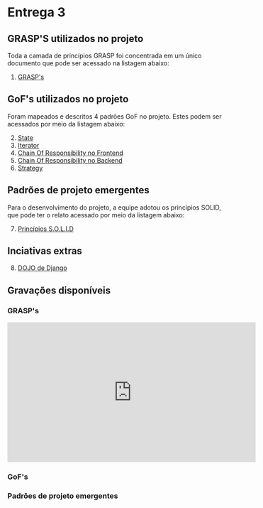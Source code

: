 # Entrega 3

## GRASP'S utilizados no projeto

Toda a camada de princípios GRASP foi concentrada em um único documento que pode ser acessado na listagem abaixo:

01. [GRASP's](pages/patterns/GRASP.md)

## GoF's utilizados no projeto

Foram mapeados e descritos 4 padrões GoF no projeto. Estes podem ser acessados por meio da listagem abaixo:

02. [State](pages/padroes-de-projeto/State.md)
03. [Iterator](pages/padroes-de-projeto/Iterator.md)
04. [Chain Of Responsibility no Frontend](pages/padroes-de-projeto/chain-of-responsibility.md)
05. [Chain Of Responsibility no Backend](pages/patterns/chain-of-responsability.md)
06. [Strategy](pages/padroes-de-projeto/strategy.md)

## Padrões de projeto emergentes

Para o desenvolvimento do projeto, a equipe adotou os princípios SOLID, que pode ter o relato acessado por meio da listagem abaixo:

07. [Princípios S.O.L.I.D](pages/patterns/SOLID.md)

## Inciativas extras

08. [DOJO de Django](pages/django_dojo.md)


## Gravações disponíveis

### GRASP's

<p align='center'>
    <iframe width="560" height="315" src="https://www.youtube.com/embed/c_IrIZGX4M8" title="YouTube video player" frameborder="0" allow="accelerometer; autoplay; clipboard-write; encrypted-media; gyroscope; picture-in-picture" allowfullscreen>
    </iframe>
</p>


### GoF's

<!-- <p align='center'>
    <iframe width="560" height="315" src="https://www.youtube.com/embed/6-9a-y_N_DQ" title="YouTube video player" frameborder="0" allow="accelerometer; autoplay; clipboard-write; encrypted-media; gyroscope; picture-in-picture" allowfullscreen></iframe>
</p> -->


### Padrões de projeto emergentes

<!-- <p align='center'>
    <iframe width="560" height="315" src="https://www.youtube.com/embed/_Rza2fgePQ0" title="YouTube video player" frameborder="0" allow="accelerometer; autoplay; clipboard-write; encrypted-media; gyroscope; picture-in-picture" allowfullscreen></iframe>
</p> -->
